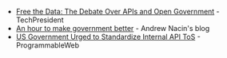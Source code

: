 

* [Free the Data: The Debate Over APIs and Open Government](http://techpresident.com/news/24829/free-data-debate-over-apis-and-open-government) - TechPresident
* [An hour to make government better](http://nacin.com/2014/03/24/an-hour-to-make-government-better/) - Andrew Nacin's blog
* [US Government Urged to Standardize Internal API ToS](http://blog.programmableweb.com/2014/03/20/u-s-government-urged-to-standardize-internal-api-tos/) - ProgrammableWeb
